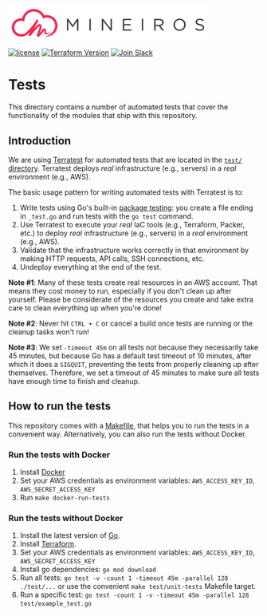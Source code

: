 [<img src="https://raw.githubusercontent.com/mineiros-io/brand/3bffd30e8bdbbde32c143e2650b2faa55f1df3ea/mineiros-primary-logo.svg" width="400"/>][homepage]

[![license][badge-license]][apache20]
[![Terraform Version][badge-terraform]][releases-terraform]
[![Join Slack][badge-slack]][slack]

# Tests

This directory contains a number of automated tests that cover the functionality
of the modules that ship with this repository.

## Introduction

We are using [Terratest] for automated tests that are located in the
[`test/` directory][testdirectory]. Terratest deploys _real_ infrastructure
(e.g., servers) in a _real_ environment (e.g., AWS).

The basic usage pattern for writing automated tests with Terratest is to:

1. Write tests using Go's built-in [package testing]: you create a file ending
   in `_test.go` and run tests with the `go test` command.
2. Use Terratest to execute your _real_ IaC tools (e.g., Terraform, Packer, etc.)
   to deploy _real_ infrastructure (e.g., servers) in a _real_ environment (e.g., AWS).
3. Validate that the infrastructure works correctly in that environment by
   making HTTP requests, API calls, SSH connections, etc.
4. Undeploy everything at the end of the test.

**Note #1**: Many of these tests create real resources in an AWS account.
That means they cost money to run, especially if you don't clean up after
yourself. Please be considerate of the resources you create and take extra care
to clean everything up when you're done!

**Note #2**: Never hit `CTRL + C` or cancel a build once tests are running or
the cleanup tasks won't run!

**Note #3**: We set `-timeout 45m` on all tests not because they necessarily
take 45 minutes, but because Go has a default test timeout of 10 minutes, after
which it does a `SIGQUIT`, preventing the tests from properly cleaning up after
themselves. Therefore, we set a timeout of 45 minutes to make sure all tests
have enough time to finish and cleanup.

## How to run the tests

This repository comes with a [Makefile], that helps you to run the
tests in a convenient way.
Alternatively, you can also run the tests without Docker.

### Run the tests with Docker

1. Install [Docker]
2. Set your AWS credentials as environment variables: `AWS_ACCESS_KEY_ID`, `AWS_SECRET_ACCESS_KEY`
3. Run `make docker-run-tests`

### Run the tests without Docker

1. Install the latest version of [Go].
2. Install [Terraform].
3. Set your AWS credentials as environment variables: `AWS_ACCESS_KEY_ID`, `AWS_SECRET_ACCESS_KEY`
4. Install go dependencies: `go mod download`
5. Run all tests: `go test -v -count 1 -timeout 45m -parallel 128 ./test/...`
   or use the convenient `make test/unit-tests` Makefile target.
6. Run a specific test: `go test -count 1 -v -timeout 45m -parallel 128 test/example_test.go`

<!-- References -->

<!-- markdown-link-check-disable -->

[makefile]: https://github.com/mineiros-io/terraform-module-template/blob/master/Makefile
[testdirectory]: https://github.com/mineiros-io/terraform-module-template/tree/master/test

<!-- markdown-link-check-enable -->

[homepage]: https://mineiros.io/?ref=terraform-module-template
[terratest]: https://github.com/gruntwork-io/terratest
[package testing]: https://golang.org/pkg/testing/
[docker]: https://docs.docker.com/get-started/
[go]: https://golang.org/
[terraform]: https://www.terraform.io/downloads.html
[badge-license]: https://img.shields.io/badge/license-Apache%202.0-brightgreen.svg
[badge-terraform]: https://img.shields.io/badge/terraform-0.13%20and%200.12.20+-623CE4.svg?logo=terraform
[badge-slack]: https://img.shields.io/badge/slack-@mineiros--community-f32752.svg?logo=slack
[releases-terraform]: https://github.com/hashicorp/terraform/releases
[apache20]: https://opensource.org/licenses/Apache-2.0
[slack]: https://join.slack.com/t/mineiros-community/shared_invite/zt-ehidestg-aLGoIENLVs6tvwJ11w9WGg
